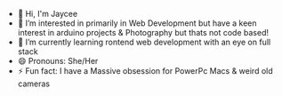 - 👋 Hi, I'm Jaycee
- 👀 I’m interested in primarily in Web Development but have a keen interest in arduino projects & Photography but thats not code based!
- 🌱 I’m currently learning rontend web development with an eye on full stack
- 😄 Pronouns: She/Her
- ⚡ Fun fact: I have a Massive obsession for PowerPc Macs & weird old cameras

<!---
JCEE-Raven/JCEE-Raven is a ✨ special ✨ repository because its `README.md` (this file) appears on your GitHub profile.
You can click the Preview link to take a look at your changes.
--->

